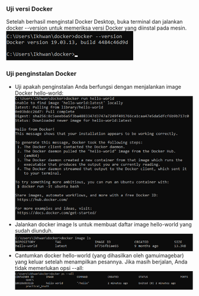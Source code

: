 <h3>Uji versi Docker</h1>
Setelah berhasil menginstal Docker Desktop, buka terminal dan jalankan docker --version untuk memeriksa versi Docker yang diinstal pada mesin.<br>
<img src="img/Screenshot_9.png"><br>
<h3>Uji penginstalan Docker</h3>
<ul>
<li>Uji apakah penginstalan Anda berfungsi dengan menjalankan image Docker hello-world:</li>
<img src="img/Screenshot_10.png">
<li>Jalankan docker image ls untuk membuat daftar image hello-world yang sudah diunduh.</li>
<img src="img/Screenshot_11.png">
<li>Cantumkan docker hello-world (yang dihasilkan oleh gamuimagebar) yang keluar setelah menampilkan pesannya. Jika masih berjalan, Anda tidak memerlukan opsi --all:</li>
<img src="img/Screenshot_11b.png">
</ul>

